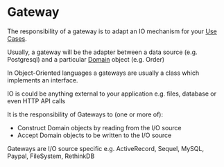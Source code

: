 # Gateway

The responsibility of a gateway is to adapt an IO mechanism for your [Use Cases](use_case.md).

Usually, a gateway will be the adapter between a data source (e.g. Postgresql) and a particular [Domain](domain.md) object (e.g. Order)

In Object-Oriented languages a gateways are usually a class which implements an interface.

IO is could be anything external to your application e.g. files, database or even HTTP API calls

It is the responsibility of Gateways to (one or more of):

* Construct Domain objects by reading from the I/O source
* Accept Domain objects to be written to the I/O source

Gateways are I/O source specific e.g. ActiveRecord, Sequel, MySQL, Paypal, FileSystem, RethinkDB
